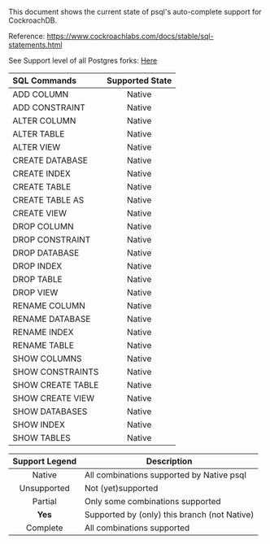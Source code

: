 This document shows the current state of psql's auto-complete support for CockroachDB.

Reference: https://www.cockroachlabs.com/docs/stable/sql-statements.html

See Support level of all Postgres forks: [Here](https://github.com/robins/postgres/blob/redshift/src/bin/psql/README.md)


SQL Commands | Supported State
:----------- |:--------------:
ADD COLUMN | Native
ADD CONSTRAINT | Native
ALTER COLUMN | Native
ALTER TABLE | Native
ALTER VIEW | Native
CREATE DATABASE | Native
CREATE INDEX | Native
CREATE TABLE | Native
CREATE TABLE AS | Native
CREATE VIEW | Native
DROP COLUMN | Native
DROP CONSTRAINT | Native
DROP DATABASE | Native
DROP INDEX | Native
DROP TABLE | Native
DROP VIEW | Native
RENAME COLUMN | Native
RENAME DATABASE | Native
RENAME INDEX | Native
RENAME TABLE | Native
SHOW COLUMNS | Native
SHOW CONSTRAINTS | Native
SHOW CREATE TABLE | Native
SHOW CREATE VIEW | Native
SHOW DATABASES | Native
SHOW INDEX | Native
SHOW TABLES | Native


Support Legend | Description
:-------------:| -----------
Native | All combinations supported by Native psql
Unsupported | Not (yet)supported
Partial | Only some combinations supported
**Yes** | Supported by (only) this branch (not Native)
Complete | All combinations supported
